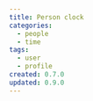 ```yaml
---
title: Person clock
categories:
  - people
  - time
tags:
  - user
  - profile
created: 0.7.0
updated: 0.9.0
---
```

